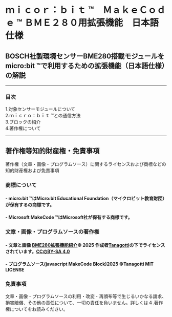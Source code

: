 # ｍｉｃｏｒ：ｂｉｔ &trade;　ＭａｋｅＣｏｄｅ &trade; ＢＭＥ２８０用拡張機能　日本語仕様 
## BOSCH社製環境センサーBME280搭載モジュールをmicro:bit ™で利用するための拡張機能（日本語仕様）の解説 

---

### 目次　
1.対象センサーモジュールについて  
2.ｍｉｃｒｏ：ｂｉｔ ™との通信方法  
3.ブロックの紹介  
4.著作権について  

---    

## 著作権等知的財産権・免責事項
著作権（文章・画像・プログラムソース）に関するライセンスおよび商標などの知的財産権および免責事項
### 商標について
#### - micro:bit &trade;はMicro:bit Educational Foundation（マイクロビット教育財団）が保有するの商標です。　
#### - Microsoft MakeCode &trade;はMicrosoft社が保有する商標です。　
### 文章・画像・プログラムソースの著作権
#### - 文章と画像 <a href="https://creativecommons.org" _msttexthash="32740890" _msthash="521">BME280拡張機能紹介</a><font _mstmutation="1" _msttexthash="13416832" _msthash="522">© 2025 作成者</font><a href="https://creativecommons.org" _msttexthash="9243949" _msthash="523">Tanagotti</a><font _mstmutation="1" _msttexthash="31309603" _msthash="524">の下でライセンスされています。</font><a href="https://creativecommons.org/licenses/by-sa/4.0/" _msttexthash="1548131" _msthash="525">CCのBY-SA 4.0</a> <img src="https://mirrors.creativecommons.org/presskit/icons/cc.svg" style="width: 16px;height:16px;margin-left: .2em;"><img src="https://mirrors.creativecommons.org/presskit/icons/by.svg" style="width: 16px;height:16px;margin-left: .2em;"><img src="https://mirrors.creativecommons.org/presskit/icons/sa.svg" style="width: 16px;height:16px;margin-left: .2em;">
#### - プログラムソース(javascript MakeCode Block)2025 &copy;Tanagotti MIT LICENSE
### 免責事項
文章・画像・プログラムソースの利用・改変・再頒布等で生じるいかなる請求、損害賠償、その他の責任について、一切の責任を負いません。詳しくは４.著作権についてをお読みください。
